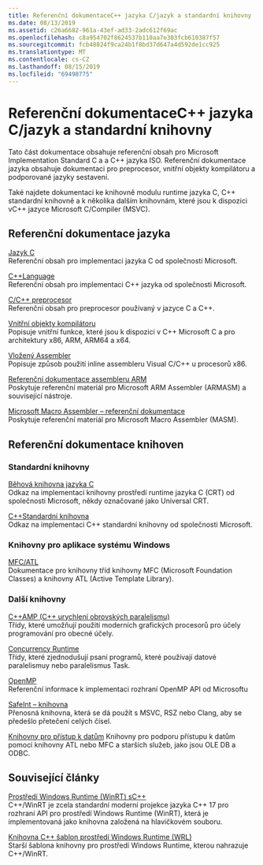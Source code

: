 ```yaml
---
title: Referenční dokumentaceC++ jazyka C/jazyk a standardní knihovny
ms.date: 08/13/2019
ms.assetid: c26a6682-961a-43ef-ad33-2adc612f69ac
ms.openlocfilehash: c8a954702f8624537b110aa7e303fcb610387f57
ms.sourcegitcommit: fcb48824f9ca24b1f8bd37d647a4d592de1cc925
ms.translationtype: MT
ms.contentlocale: cs-CZ
ms.lasthandoff: 08/15/2019
ms.locfileid: "69498775"
---
```

# <a name="cc-language-and-standard-libraries-reference"></a>Referenční dokumentaceC++ jazyka C/jazyk a standardní knihovny

Tato část dokumentace obsahuje referenční obsah pro Microsoft Implementation Standard C a a C++ jazyka ISO. Referenční dokumentace jazyka obsahuje dokumentaci pro preprocesor, vnitřní objekty kompilátoru a podporované jazyky sestavení.

Také najdete dokumentaci ke knihovně modulu runtime jazyka C, C++ standardní knihovně a k několika dalším knihovnám, které jsou k dispozici vC++ jazyce Microsoft C/Compiler (MSVC).

## <a name="language-reference"></a>Referenční dokumentace jazyka

[Jazyk C](../c-language/c-language-reference.md)\
Referenční obsah pro implementaci jazyka C od společnosti Microsoft.

[C++Language](../cpp/cpp-language-reference.md)\
Referenční obsah pro implementaci C++ jazyka od společnosti Microsoft.

[C/C++ preprocesor](../preprocessor/c-cpp-preprocessor-reference.md)\
Referenční obsah pro preprocesor používaný v jazyce C a C++.

[Vnitřní objekty kompilátoru](../intrinsics/compiler-intrinsics.md)\
Popisuje vnitřní funkce, které jsou k dispozici v C++ Microsoft C a pro architektury x86, ARM, ARM64 a x64.

[Vložený Assembler](../assembler/inline/inline-assembler.md)\
Popisuje způsob použití inline assembleru Visual C/C++ u procesorů x86.

[Referenční dokumentace assembleru ARM](../assembler/arm/arm-assembler-reference.md)\
Poskytuje referenční materiál pro Microsoft ARM Assembler (ARMASM) a související nástroje.

[Microsoft Macro Assembler – referenční dokumentace](../assembler/masm/microsoft-macro-assembler-reference.md)\
Poskytuje referenční materiál pro Microsoft Macro Assembler (MASM).

## <a name="libraries-reference"></a>Referenční dokumentace knihoven

### <a name="standard-libraries"></a>Standardní knihovny

[Běhová knihovna jazyka C](../c-runtime-library/c-run-time-library-reference.md)\
Odkaz na implementaci knihovny prostředí runtime jazyka C (CRT) od společnosti Microsoft, někdy označované jako Universal CRT.

[C++Standardní knihovna](../standard-library/cpp-standard-library-reference.md)\
Odkaz na implementaci C++ standardní knihovny od společnosti Microsoft.

### <a name="libraries-for-windows-applications"></a>Knihovny pro aplikace systému Windows

[MFC/ATL](../mfc/mfc-and-atl.md)\
Dokumentace pro knihovny tříd knihovny MFC (Microsoft Foundation Classes) a knihovny ATL (Active Template Library).

### <a name="additional-libraries"></a>Další knihovny

[C++AMP (C++ urychlení obrovských paralelismu)](../parallel/amp/cpp-amp-cpp-accelerated-massive-parallelism.md)\
Třídy, které umožňují použití moderních grafických procesorů pro účely programování pro obecné účely.

[Concurrency Runtime](../parallel/concrt/concurrency-runtime.md)\
Třídy, které zjednodušují psaní programů, které používají datové paralelismuy nebo paralelismus Task.

[OpenMP](../parallel/openmp/openmp-in-visual-cpp.md)\
Referenční informace k implementaci rozhraní OpenMP API od Microsoftu

[SafeInt – knihovna](../safeint/safeint-library.md)\
Přenosná knihovna, která se dá použít s MSVC, RSZ nebo Clang, aby se předešlo přetečení celých čísel.

[Knihovny pro přístup k datům](../data/data-access-in-cpp.md) Knihovny pro podporu přístupu k datům pomocí knihovny ATL nebo MFC a starších služeb, jako jsou OLE DB a ODBC.

## <a name="related-articles"></a>Související články

[Prostředí Windows Runtime (WinRT) sC++](/windows/uwp/cpp-and-winrt-apis/index)\
C++/WinRT je zcela standardní moderní projekce jazyka C++ 17 pro rozhraní API pro prostředí Windows Runtime (WinRT), která je implementovaná jako knihovna založená na hlavičkovém souboru.

[Knihovna C++ šablon prostředí Windows Runtime (WRL)](../cppcx/wrl/windows-runtime-cpp-template-library-wrl.md)\
Starší šablona knihovny pro prostředí Windows Runtime, kterou nahrazuje C++/WinRT.

